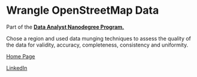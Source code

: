 # Wrangle OpenStreetMap Data

Part of the [**Data Analyst Nanodegree Program.**](https://eu.udacity.com/course/data-analyst-nanodegree--nd002)

Chose a region and used data munging techniques to assess the quality of the data for validity, accuracy, completeness, consistency and uniformity.

[Home Page](http://miguelangelnieto.net)

[LinkedIn](https://www.linkedin.com/in/miguelangelnieto/?locale=en_US)
